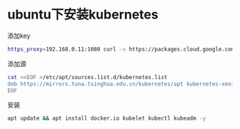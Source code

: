 # ubuntu下安装kubernetes

添加key

```bash
https_proxy=192.168.0.11:1080 curl -s https://packages.cloud.google.com/apt/doc/apt-key.gpg | apt-key add -
```

添加源

```bash
cat <<EOF >/etc/apt/sources.list.d/kubernetes.list
deb https://mirrors.tuna.tsinghua.edu.cn/kubernetes/apt kubernetes-xenial main
EOF
```

安装

```bash
apt update && apt install docker.io kubelet kubectl kubeadm -y
```

